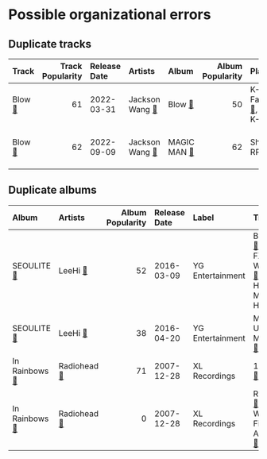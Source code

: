 # Possible organizational errors

## Duplicate tracks

| Track                                                           |   Track Popularity | Release Date   | Artists                                                                  | Album                                                                |   Album Popularity | Playlists                                                                                                                                             | Label                                           | 💚   |
|:----------------------------------------------------------------|-------------------:|:---------------|:-------------------------------------------------------------------------|:---------------------------------------------------------------------|-------------------:|:------------------------------------------------------------------------------------------------------------------------------------------------------|:------------------------------------------------|:----|
| Blow [🔗](https://open.spotify.com/track/0QPPJN3d42PINVAyBPZTC3) |                 61 | 2022-03-31     | Jackson Wang [🔗](https://open.spotify.com/artist/1kfWoWgCugPkyxQP8lkRlY) | Blow [🔗](https://open.spotify.com/album/2y6aTfBouCa2nRJadWq0WX)      |                 50 | K-Pop Favorites [🔗](https://open.spotify.com/playlist/1ZbxKv1noxwZ4zFgRNEFIo),<br>K-Pop [🔗](https://open.spotify.com/playlist/0Xp2gQ9p4VMgt5HauIfIq7) | TEAM WANG records/88rising Music/Warner Records | 💚   |
| Blow [🔗](https://open.spotify.com/track/53WD6QvMGh7wXQVP0U8Rnr) |                 62 | 2022-09-09     | Jackson Wang [🔗](https://open.spotify.com/artist/1kfWoWgCugPkyxQP8lkRlY) | MAGIC MAN [🔗](https://open.spotify.com/album/2VZ4og2ZbwyTQ3X1rbgCe1) |                 62 | Sharon RPD [🔗](https://open.spotify.com/playlist/2WsAAjnlcRAzyPrBDvMYyy)                                                                              | TEAM WANG records/88rising Music/Warner Records |     |

## Duplicate albums

| Album                                                                  | Artists                                                               |   Album Popularity | Release Date   | Label            | Tracks                                                                                                                                                                                                                    | Playlists                                                                                                                                             |
|:-----------------------------------------------------------------------|:----------------------------------------------------------------------|-------------------:|:---------------|:-----------------|:--------------------------------------------------------------------------------------------------------------------------------------------------------------------------------------------------------------------------|:------------------------------------------------------------------------------------------------------------------------------------------------------|
| SEOULITE [🔗](https://open.spotify.com/album/2c41Flo2HQgy0A9P3xuSFf)    | LeeHi [🔗](https://open.spotify.com/artist/7cVZApDoQZpS447nHTsNqu)     |                 52 | 2016-03-09     | YG Entertainment | BREATHE [🔗](https://open.spotify.com/track/6G4z9WbxyEeWdEQTfShACT),<br>FXXK WIT US [🔗](https://open.spotify.com/track/6wj3blmFAG2pNWQ40Yuaq8),<br>HOLD MY HAND [🔗](https://open.spotify.com/track/7bwSMCwF2C4cK2W97H6oCA) | K-Pop Favorites [🔗](https://open.spotify.com/playlist/1ZbxKv1noxwZ4zFgRNEFIo),<br>K-Pop [🔗](https://open.spotify.com/playlist/0Xp2gQ9p4VMgt5HauIfIq7) |
| SEOULITE [🔗](https://open.spotify.com/album/3cGyWEJaQlj7kCdKBCOGeb)    | LeeHi [🔗](https://open.spotify.com/artist/7cVZApDoQZpS447nHTsNqu)     |                 38 | 2016-04-20     | YG Entertainment | MISSING U [🔗](https://open.spotify.com/track/4uk677I1lb0ZPSXGhL2FcA),<br>MY STAR [🔗](https://open.spotify.com/track/42Dl2MOplqImwLoIPMv6Me)                                                                               | K-Pop [🔗](https://open.spotify.com/playlist/0Xp2gQ9p4VMgt5HauIfIq7)                                                                                   |
| In Rainbows [🔗](https://open.spotify.com/album/5vkqYmiPBYLaalcmjujWxK) | Radiohead [🔗](https://open.spotify.com/artist/4Z8W4fKeB5YxbusRsdQVPb) |                 71 | 2007-12-28     | XL Recordings    | 15 Step [🔗](https://open.spotify.com/track/4oXg7xT4ksBxHTx8PcmSXw)                                                                                                                                                        | Check Out Later [🔗](https://open.spotify.com/playlist/2FgMW8NMJOZgvHtvDOWBCe)                                                                         |
| In Rainbows [🔗](https://open.spotify.com/album/7eyQXxuf2nGj9d2367Gi5f) | Radiohead [🔗](https://open.spotify.com/artist/4Z8W4fKeB5YxbusRsdQVPb) |                  0 | 2007-12-28     | XL Recordings    | Reckoner [🔗](https://open.spotify.com/track/56Z7hbyMrndw1naxb6I5Oi),<br>Weird Fishes/ Arpeggi [🔗](https://open.spotify.com/track/4Iyo50UoYhuuYORMLrGDci)                                                                  | Indie/Alternative [🔗](https://open.spotify.com/playlist/4Xh0xXGeyxbMXBDsxluPsa)                                                                       |
